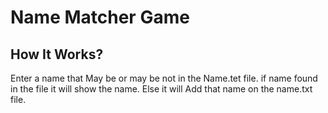 <h1> Name Matcher Game</h1>

<h2> How It Works?</h2>
<p> Enter a name that May be or may be not in the Name.tet file.
if name found in the file it will show the name.
Else it will Add that name on the name.txt file.</p>
